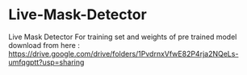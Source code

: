 # Live-Mask-Detector
Live Mask Detector
For training set and weights of pre trained model
download from here : https://drive.google.com/drive/folders/1PvdrnxVfwE82P4rja2NQeLs-umfqgptt?usp=sharing
